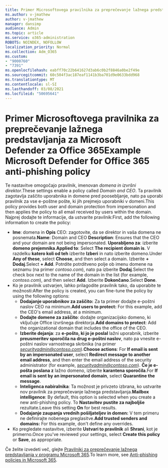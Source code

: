 ```yaml
---
title: Primer Microsoftovega pravilnika za preprečevanje lažnega predstavljanja za Microsoft Defender za Office 365
ms.author: v-jmathew
author: v-jmathew
manager: dansimp
audience: Admin
ms.topic: article
ms.service: o365-administration
ROBOTS: NOINDEX, NOFOLLOW
localization_priority: Normal
ms.collection: Adm_O365
ms.custom:
- "9000760"
- "7391"
ms.openlocfilehash: eabff70c22b641627d3ab6c0b2f8846a0be2f49e
ms.sourcegitcommit: 60c504f3ac187eaf1141b3ba701d9e0633bdd968
ms.translationtype: MT
ms.contentlocale: sl-SI
ms.lasthandoff: 03/08/2021
ms.locfileid: "50695641"
---
```

# <a name="example-microsoft-defender-for-office-365-anti-phishing-policy"></a><span data-ttu-id="8d195-102">Primer Microsoftovega pravilnika za preprečevanje lažnega predstavljanja za Microsoft Defender za Office 365</span><span class="sxs-lookup"><span data-stu-id="8d195-102">Example Microsoft Defender for Office 365 anti-phishing policy</span></span>

<span data-ttu-id="8d195-103">Te nastavitve omogočajo pravilnik, imenovan *domena in izvršni direktor*.</span><span class="sxs-lookup"><span data-stu-id="8d195-103">These settings enable a policy called *Domain and CEO*.</span></span> <span data-ttu-id="8d195-104">Ta pravilnik zagotavlja zaščito uporabnika in domene pred poosebljanje, nato pa uporabi pravilnik za vse e-poštne pošte, ki jih prejmejo uporabniki v domeni.</span><span class="sxs-lookup"><span data-stu-id="8d195-104">This policy provides both user and domain protection from impersonation and then applies the policy to all email received by users within the domain.</span></span> <span data-ttu-id="8d195-105">Najprej dodajte te informacije, da ustvarite pravilnik:</span><span class="sxs-lookup"><span data-stu-id="8d195-105">First, add the following information to create the policy:</span></span>

- <span data-ttu-id="8d195-106">**Ime**: domena in **Opis** CEO: zagotovite, da se direktor in vaša domena ne posnemata.</span><span class="sxs-lookup"><span data-stu-id="8d195-106">**Name**: Domain and CEO **Description**: Ensures that the CEO and your domain are not being impersonated.</span></span>
  <span data-ttu-id="8d195-107">**Uporabljeno za**: izberite **domeno prejemnika**.</span><span class="sxs-lookup"><span data-stu-id="8d195-107">**Applied to**: Select **The recipient domain is**.</span></span> <span data-ttu-id="8d195-108">V razdelku **katero koli od teh** izberite **Izberi** in nato izberite domeno.</span><span class="sxs-lookup"><span data-stu-id="8d195-108">Under **Any of these**, select **Choose**, and then select a domain.</span></span> <span data-ttu-id="8d195-109">Izberite **+ Dodaj**.</span><span class="sxs-lookup"><span data-stu-id="8d195-109">Select **+ Add**.</span></span> <span data-ttu-id="8d195-110">Potrdite potrditveno polje ob imenu domene na seznamu (na primer *contoso.com*), nato pa izberite **Dodaj**.</span><span class="sxs-lookup"><span data-stu-id="8d195-110">Select the check box next to the name of the domain in the list (for example, *contoso.com*), and then select **Add**.</span></span> <span data-ttu-id="8d195-111">Izberite **Dokončano**.</span><span class="sxs-lookup"><span data-stu-id="8d195-111">Select **Done**.</span></span>
- <span data-ttu-id="8d195-112">Ko je pravilnik ustvarjen, lahko prilagodite pravilnik tako, da uporabite te možnosti:</span><span class="sxs-lookup"><span data-stu-id="8d195-112">After the policy is created, you can fine-tune the policy by using the following options:</span></span>
  - <span data-ttu-id="8d195-113">**Dodajanje uporabnikov za zaščito:** Za ta primer dodajte e-poštni naslov CEO na minimum.</span><span class="sxs-lookup"><span data-stu-id="8d195-113">**Add users to protect:** For this example, add the CEO's email address, at a minimum.</span></span>
  - <span data-ttu-id="8d195-114">**Dodajte domene za zaščito**: dodajte organizacijsko domeno, ki vključuje Office izvršnega direktorja.</span><span class="sxs-lookup"><span data-stu-id="8d195-114">**Add domains to protect**: Add the organizational domain that includes the office of the CEO.</span></span>
  - <span data-ttu-id="8d195-115">**Izberite dejanja**: za **e-pošto, ki jo je poslal** lažni uporabnik, izberite **preusmeritev sporočila na drug e-poštni naslov**, nato pa vnesite e-poštni naslov varnostnega skrbnika (na primer *securityadmin@contoso.com*).</span><span class="sxs-lookup"><span data-stu-id="8d195-115">**Choose actions**: For **If email is sent by an impersonated user**, select **Redirect message to another email address**, and then enter the email address of the security administrator (for example, *securityadmin@contoso.com*).</span></span> <span data-ttu-id="8d195-116">**Če je e-pošta poslana z** lažno domeno, izberite **karantena sporočila**.</span><span class="sxs-lookup"><span data-stu-id="8d195-116">For **If email is sent by an impersonated domain**, select **Quarantine the message**.</span></span>
  - <span data-ttu-id="8d195-117">**Inteligenca nabiralnika**: Ta možnost je privzeto izbrana, ko ustvarite nov pravilnik za preprečevanje lažnega predstavljanja.</span><span class="sxs-lookup"><span data-stu-id="8d195-117">**Mailbox intelligence**: By default, this option is selected when you create a new anti-phishing policy.</span></span> <span data-ttu-id="8d195-118">To **Nastavitev pustite za najboljše** rezultate.</span><span class="sxs-lookup"><span data-stu-id="8d195-118">Leave this setting **On** for best results.</span></span>
  - <span data-ttu-id="8d195-119">**Dodajanje zaupanja vrednih pošiljateljev in domen:** V tem primeru ne definirajte nobenega preglasitve.</span><span class="sxs-lookup"><span data-stu-id="8d195-119">**Add trusted senders and domains:** For this example, don't define any overrides.</span></span>
- <span data-ttu-id="8d195-120">Ko pregledate nastavitve, izberite **Ustvari to pravilnik** ali **Shrani**, kot je primerno.</span><span class="sxs-lookup"><span data-stu-id="8d195-120">Once you've reviewed your settings, select **Create this policy** or **Save**, as appropriate.</span></span>

<span data-ttu-id="8d195-121">Če želite izvedeti več, glejte [Pravilniki za preprečevanje lažnega predstavljanja v programu Microsoft 365](https://go.microsoft.com/fwlink/?linkid=2092235).</span><span class="sxs-lookup"><span data-stu-id="8d195-121">To learn more, see [Anti-phishing policies in Microsoft 365](https://go.microsoft.com/fwlink/?linkid=2092235).</span></span>
